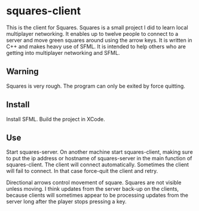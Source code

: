 # squares-client

This is the client for Squares. Squares is a small project I did to learn local multiplayer networking. It enables up to twelve people to connect to a server and move green squares around using the arrow keys. It is written in C++ and makes heavy use of SFML. It is intended to help others who are getting into multiplayer networking and SFML.

## Warning

Squares is very rough. The program can only be exited by force quitting.

## Install

Install SFML. Build the project in XCode.

## Use

Start squares-server. On another machine start squares-client, making sure to put the ip address or hostname of squares-server in the main function of squares-client. The client will connect automatically. Sometimes the client will fail to connect. In that case force-quit the client and retry.

Directional arrows control movement of square. Squares are not visible unless moving. I think updates from the server back-up on the clients, because clients will sometimes appear to be processing updates from the server long after the player stops pressing a key.
